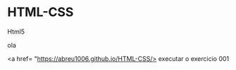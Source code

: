 # HTML-CSS
 Html5

 ola 

 <a href= "https://abreu1006.github.io/HTML-CSS/> executar o exercicio 001 </a>
